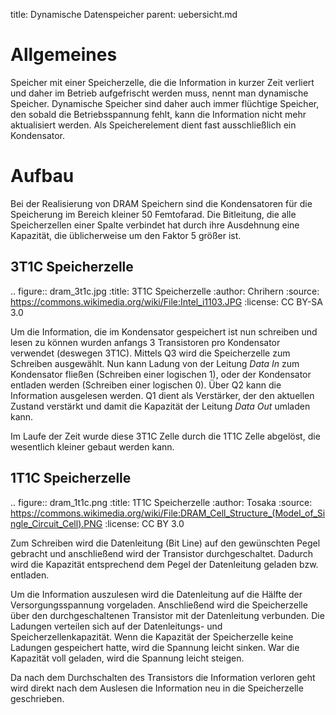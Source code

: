title: Dynamische Datenspeicher
parent: uebersicht.md

# Allgemeines
Speicher mit einer Speicherzelle, die die Information in kurzer Zeit verliert und daher im Betrieb aufgefrischt werden muss, nennt man dynamische Speicher. Dynamische Speicher sind daher auch immer flüchtige Speicher, den sobald die Betriebsspannung fehlt, kann die Information nicht mehr aktualisiert werden. Als Speicherelement dient fast ausschließlich ein Kondensator.

# Aufbau
Bei der Realisierung von DRAM Speichern sind die Kondensatoren für die Speicherung im Bereich kleiner 50 Femtofarad. Die Bitleitung, die alle Speicherzellen einer Spalte verbindet hat durch ihre Ausdehnung eine Kapazität, die üblicherweise um den Faktor 5 größer ist.

## 3T1C Speicherzelle

.. figure:: dram_3t1c.jpg
    :title: 3T1C Speicherzelle
    :author: Chrihern
    :source: https://commons.wikimedia.org/wiki/File:Intel_i1103.JPG
    :license: CC BY-SA 3.0

Um die Information, die im Kondensator gespeichert ist nun schreiben und lesen zu können wurden anfangs 3 Transistoren pro Kondensator verwendet (deswegen 3T1C). Mittels Q3 wird die Speicherzelle zum Schreiben ausgewählt. Nun kann Ladung von der Leitung *Data In* zum Kondensator fließen (Schreiben einer logischen 1), oder der Kondensator entladen werden (Schreiben einer logischen 0). Über Q2 kann die Information ausgelesen werden. Q1 dient als Verstärker, der den aktuellen Zustand verstärkt und damit die Kapazität der Leitung *Data Out* umladen kann.

Im Laufe der Zeit wurde diese 3T1C Zelle durch die 1T1C Zelle abgelöst, die wesentlich kleiner gebaut werden kann.

## 1T1C Speicherzelle

.. figure:: dram_1t1c.png
    :title: 1T1C Speicherzelle
    :author: Tosaka
    :source: https://commons.wikimedia.org/wiki/File:DRAM_Cell_Structure_(Model_of_Single_Circuit_Cell).PNG
    :license: CC BY 3.0

Zum Schreiben wird die Datenleitung (Bit Line) auf den gewünschten Pegel gebracht und anschließend wird der Transistor durchgeschaltet. Dadurch wird die Kapazität entsprechend dem Pegel der Datenleitung geladen bzw. entladen.

Um die Information auszulesen wird die Datenleitung auf die Hälfte der Versorgungsspannung vorgeladen. Anschließend wird die Speicherzelle über den durchgeschaltenen Transistor mit der Datenleitung verbunden. Die Ladungen verteilen sich auf der Datenleitungs- und Speicherzellenkapazität. Wenn die Kapazität der Speicherzelle keine Ladungen gespeichert hatte, wird die Spannung leicht sinken. War die Kapazität voll geladen, wird die Spannung leicht steigen.

Da nach dem Durchschalten des Transistors die Information verloren geht wird direkt nach dem Auslesen die Information neu in die Speicherzelle geschrieben.

